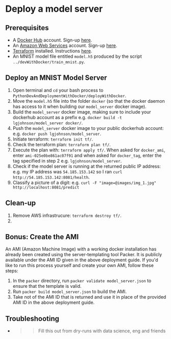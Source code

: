 # Deploy a model server

## Prerequisites

* A [Docker Hub](https://hub.docker.com/) account. Sign-up [here](https://hub.docker.com/signup).
* An [Amazon Web Services](https://aws.amazon.com/) account. Sign-up [here](https://portal.aws.amazon.com/billing/signup#/start).
* [Terraform](https://www.terraform.io/) installed. Instructions [here](https://learn.hashicorp.com/terraform/getting-started/install).
* An MNIST model file entitled `model.h5` produced by the script `../devWithDocker/train_mnist.py`.

## Deploy an MNIST Model Server

1. Open terminal and `cd` your bash process to `PythonDevAndDeploymentWithDocker/deployWithDocker`.
2. Move the `model.h5` file into the folder `docker` (so that the docker daemon has access to it when building our `model_server` docker image).
3. Build the `model_server` docker image, making sure to include your dockerhub account as a prefix e.g. `docker build -t lgjohnson/model_server docker/`.
4. Push the `model_server` docker image to your public dockerhub account: e.g. `docker push lgjohnson/model_server`.
5. Initiate terraform: `terraform init tf/`.
6. Check the terraform plan: `terraform plan tf/`.
7. Execute the plan with: `terraform apply tf/`. When asked for `docker_ami`, enter `ami-025e0be861ac07f91` and when asked for `docker_tag`, enter the tag specified in step 2 e.g. `lgjohnson/model_server`.
8. Check if the model server is running at the returned public IP address: e.g. my IP address was `54.185.153.142` so I ran `curl http://54.185.153.142:8081/health`.
9. Classify a picture of a digit: e.g. `curl -F "image=@images/img_1.jpg" http://localhost:8081/predict`

## Clean-up

1. Remove AWS infrastrucure: `terraform destroy tf/`.
2. 

## Bonus: Create the AMI

An AMI (Amazon Machine Image) with a working docker installation has already been created using the server-templating tool Packer. It is publicly available under the AMI ID given in the above deployment guide. If you'd like to run this process yourself and create your own AMI, follow these steps:

1. In the `packer` directory, run `packer validate model_server.json` to ensure that the template is valid.
2. Run `packer build model_server.json` to build the AMI.
3. Take not of the AMI ID that is returned and use it in place of the provided AMI ID in the above deployment guide.

## Troubleshooting

* >>Fill this out from dry-runs with data science, eng and friends
